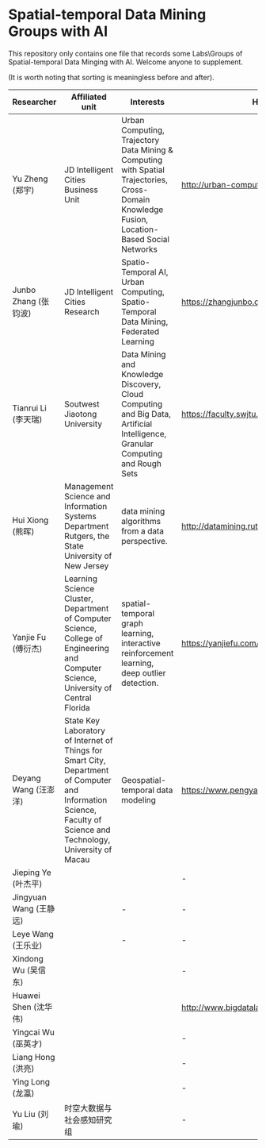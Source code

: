 # Spatial-temporal Data Mining Groups with AI
This repository only contains one file that records some Labs\Groups of Spatial-temporal Data Minging with AI. Welcome anyone to supplement.

(It is worth noting that sorting is meaningless before and after).

|Researcher| Affiliated unit|Interests|Homepage|
|----------|----------------|----------|-------|
|Yu Zheng (郑宇)|JD Intelligent Cities Business Unit|Urban Computing, Trajectory Data Mining & Computing with Spatial Trajectories, Cross-Domain Knowledge Fusion, Location-Based Social Networks|http://urban-computing.com/yuzheng|
|Junbo Zhang (张钧波)|JD Intelligent Cities Research|Spatio-Temporal AI, Urban Computing, Spatio-Temporal Data Mining, Federated Learning|https://zhangjunbo.org/|
|Tianrui Li (李天瑞)|Soutwest Jiaotong University|Data Mining and Knowledge Discovery, Cloud Computing and Big Data, Artificial Intelligence, Granular Computing and Rough Sets|https://faculty.swjtu.edu.cn/litianrui/en/index.htm|
|Hui Xiong (熊晖)|Management Science and Information Systems Department Rutgers, the State University of New Jersey|data mining algorithms from a data perspective.|http://datamining.rutgers.edu/|
|Yanjie Fu (傅衍杰)|Learning Science Cluster, Department of Computer Science, College of Engineering and Computer Science, University of Central Florida|spatial-temporal graph learning, interactive reinforcement learning, deep outlier detection.|https://yanjiefu.com/|
|Deyang Wang (汪澎洋)|State Key Laboratory of Internet of Things for Smart City, Department of Computer and Information Science, Faculty of Science and Technology, University of Macau|Geospatial-temporal data modeling|https://www.pengyangwang.com/|
|Jieping Ye (叶杰平)|||-|
|Jingyuan Wang (王静远)||-|-|
|Leye Wang (王乐业)||-|-|
|Xindong Wu (吴信东)|||-|
|Huawei Shen (沈华伟)|||http://www.bigdatalab.ac.cn/~shenhuawei/|
|Yingcai Wu (巫英才)|||-|
|Liang Hong (洪亮)|||-|
|Ying Long (龙瀛)|||-|
|Yu Liu (刘瑜)|时空大数据与社会感知研究组||-|
